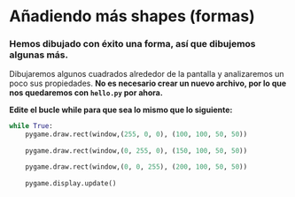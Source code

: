 # Añadiendo más shapes (formas)
### Hemos dibujado con éxito una forma, así que dibujemos algunas más. 

Dibujaremos algunos cuadrados alrededor de la pantalla y analizaremos un poco sus propiedades. **No es necesario crear un nuevo archivo, por lo que nos quedaremos con `hello.py` por ahora.**

**Edite el bucle while para que sea lo mismo que lo siguiente:**
```python
while True:
    pygame.draw.rect(window,(255, 0, 0), (100, 100, 50, 50))
    
    pygame.draw.rect(window,(0, 255, 0), (150, 100, 50, 50))

    pygame.draw.rect(window,(0, 0, 255), (200, 100, 50, 50))
    
    pygame.display.update()
```

<!--stackedit_data:
eyJoaXN0b3J5IjpbLTE1OTA1MjcyNjddfQ==
-->
